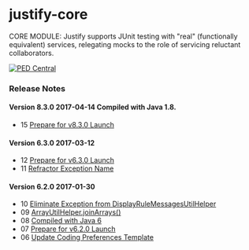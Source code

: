 # justify-core
CORE MODULE: Justify supports JUnit testing with "real" (functionally equivalent) services, relegating mocks to the role of servicing reluctant collaborators.

<a href="http://pedcentral.com/justify/" target="_blank">
<img src="http://i1.wp.com/pedcentral.com/wp-content/uploads/2015/01/Justify-e1457816173825.png" alt="PED Central">
</a>

### <a name="changes"></a>Release Notes

#### Version 8.3.0 <span class="date">2017-04-14</span> Compiled with Java 1.8.

*   15 [Prepare for v8.3.0 Launch](https://github.com/gtcGroup/justify-core/issues/15)

#### Version 6.3.0 <span class="date">2017-03-12</span>

*   12 [Prepare for v6.3.0 Launch](https://github.com/gtcGroup/justify-core/issues/12)
*   11 [Refractor Exception Name](https://github.com/gtcGroup/justify-core/issues/11)

#### Version 6.2.0 <span class="date">2017-01-30</span>

*   10 [Eliminate Exception from DisplayRuleMessagesUtilHelper](https://github.com/gtcGroup/justify-core/issues/10)
*   09 [ArrayUtilHelper.joinArrays()](https://github.com/gtcGroup/justify-core/issues/9)
*   08 [Compiled with Java 6](https://github.com/gtcGroup/justify-core/issues/8)
*   07 [Prepare for v6.2.0 Launch](https://github.com/gtcGroup/justify-core/issues/7)
*   06 [Update Coding Preferences Template](https://github.com/gtcGroup/justify-core/issues/6)
